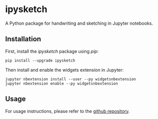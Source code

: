 # ipysketch

A Python package for handwriting and sketching in Jupyter notebooks.

## Installation

First, install the *ipysketch* package using *pip*:

```
pip install --upgrade ipysketch
```

Then install and enable the widgets extension in Jupyter:

```
jupyter nbextension install --user --py widgetsnbextension
jupyter nbextension enable --py widgetsnbextension
```

## Usage

For usage instructions, please refer to the [github repository](https://github.com/maroba/ipysketch).
